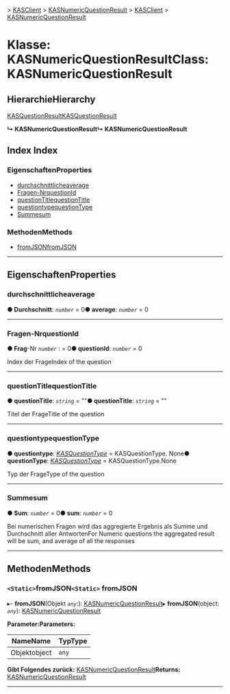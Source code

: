<span data-ttu-id="10d0e-101">[](../README.md) > [KASClient](../modules/kasclient.md) > [KASNumericQuestionResult](../classes/kasclient.kasnumericquestionresult.md)</span><span class="sxs-lookup"><span data-stu-id="10d0e-101">[](../README.md) > [KASClient](../modules/kasclient.md) > [KASNumericQuestionResult](../classes/kasclient.kasnumericquestionresult.md)</span></span>

# <a name="class-kasnumericquestionresult"></a><span data-ttu-id="10d0e-102">Klasse: KASNumericQuestionResult</span><span class="sxs-lookup"><span data-stu-id="10d0e-102">Class: KASNumericQuestionResult</span></span>

## <a name="hierarchy"></a><span data-ttu-id="10d0e-103">Hierarchie</span><span class="sxs-lookup"><span data-stu-id="10d0e-103">Hierarchy</span></span>

 [<span data-ttu-id="10d0e-104">KASQuestionResult</span><span class="sxs-lookup"><span data-stu-id="10d0e-104">KASQuestionResult</span></span>](kasclient.kasquestionresult.md)

<span data-ttu-id="10d0e-105">**↳ KASNumericQuestionResult**</span><span class="sxs-lookup"><span data-stu-id="10d0e-105">**↳ KASNumericQuestionResult**</span></span>

## <a name="index"></a><span data-ttu-id="10d0e-106">Index </span><span class="sxs-lookup"><span data-stu-id="10d0e-106">Index</span></span>

### <a name="properties"></a><span data-ttu-id="10d0e-107">Eigenschaften</span><span class="sxs-lookup"><span data-stu-id="10d0e-107">Properties</span></span>

* [<span data-ttu-id="10d0e-108">durchschnittliche</span><span class="sxs-lookup"><span data-stu-id="10d0e-108">average</span></span>](kasclient.kasnumericquestionresult.md#average)
* [<span data-ttu-id="10d0e-109">Fragen-Nr</span><span class="sxs-lookup"><span data-stu-id="10d0e-109">questionId</span></span>](kasclient.kasnumericquestionresult.md#questionid)
* [<span data-ttu-id="10d0e-110">questionTitle</span><span class="sxs-lookup"><span data-stu-id="10d0e-110">questionTitle</span></span>](kasclient.kasnumericquestionresult.md#questiontitle)
* [<span data-ttu-id="10d0e-111">questiontype</span><span class="sxs-lookup"><span data-stu-id="10d0e-111">questionType</span></span>](kasclient.kasnumericquestionresult.md#questiontype)
* [<span data-ttu-id="10d0e-112">Summe</span><span class="sxs-lookup"><span data-stu-id="10d0e-112">sum</span></span>](kasclient.kasnumericquestionresult.md#sum)
### <a name="methods"></a><span data-ttu-id="10d0e-113">Methoden</span><span class="sxs-lookup"><span data-stu-id="10d0e-113">Methods</span></span>

* [<span data-ttu-id="10d0e-114">fromJSON</span><span class="sxs-lookup"><span data-stu-id="10d0e-114">fromJSON</span></span>](kasclient.kasnumericquestionresult.md#fromjson)

---

## <a name="properties"></a><span data-ttu-id="10d0e-115">Eigenschaften</span><span class="sxs-lookup"><span data-stu-id="10d0e-115">Properties</span></span>

<a id="average"></a>

###  <a name="average"></a><span data-ttu-id="10d0e-116">durchschnittliche</span><span class="sxs-lookup"><span data-stu-id="10d0e-116">average</span></span>

<span data-ttu-id="10d0e-117">**● Durchschnitt**: *`number`* = 0</span><span class="sxs-lookup"><span data-stu-id="10d0e-117">**● average**: *`number`* = 0</span></span>

___
<a id="questionid"></a>

###  <a name="questionid"></a><span data-ttu-id="10d0e-118">Fragen-Nr</span><span class="sxs-lookup"><span data-stu-id="10d0e-118">questionId</span></span>

<span data-ttu-id="10d0e-119">**● Frag**-Nr *`number`* : = 0</span><span class="sxs-lookup"><span data-stu-id="10d0e-119">**● questionId**: *`number`* = 0</span></span>

<span data-ttu-id="10d0e-120">Index der Frage</span><span class="sxs-lookup"><span data-stu-id="10d0e-120">Index of the question</span></span>

___
<a id="questiontitle"></a>

###  <a name="questiontitle"></a><span data-ttu-id="10d0e-121">questionTitle</span><span class="sxs-lookup"><span data-stu-id="10d0e-121">questionTitle</span></span>

<span data-ttu-id="10d0e-122">**● questionTitle**: *`string`* = ""</span><span class="sxs-lookup"><span data-stu-id="10d0e-122">**● questionTitle**: *`string`* = ""</span></span>

<span data-ttu-id="10d0e-123">Titel der Frage</span><span class="sxs-lookup"><span data-stu-id="10d0e-123">Title of the question</span></span>

___
<a id="questiontype"></a>

###  <a name="questiontype"></a><span data-ttu-id="10d0e-124">questiontype</span><span class="sxs-lookup"><span data-stu-id="10d0e-124">questionType</span></span>

<span data-ttu-id="10d0e-125">**● questiontype**: *[KASQuestionType](../enums/kasclient.kasquestiontype.md)* = KASQuestionType. None</span><span class="sxs-lookup"><span data-stu-id="10d0e-125">**● questionType**: *[KASQuestionType](../enums/kasclient.kasquestiontype.md)* =  KASQuestionType.None</span></span>

<span data-ttu-id="10d0e-126">Typ der Frage</span><span class="sxs-lookup"><span data-stu-id="10d0e-126">Type of the question</span></span>

___
<a id="sum"></a>

###  <a name="sum"></a><span data-ttu-id="10d0e-127">Summe</span><span class="sxs-lookup"><span data-stu-id="10d0e-127">sum</span></span>

<span data-ttu-id="10d0e-128">**● Sum**: *`number`* = 0</span><span class="sxs-lookup"><span data-stu-id="10d0e-128">**● sum**: *`number`* = 0</span></span>

<span data-ttu-id="10d0e-129">Bei numerischen Fragen wird das aggregierte Ergebnis als Summe und Durchschnitt aller Antworten</span><span class="sxs-lookup"><span data-stu-id="10d0e-129">For Numeric questions the aggregated result will be sum, and average of all the responses</span></span>

___

## <a name="methods"></a><span data-ttu-id="10d0e-130">Methoden</span><span class="sxs-lookup"><span data-stu-id="10d0e-130">Methods</span></span>

<a id="fromjson"></a>

### <a name="static-fromjson"></a><span data-ttu-id="10d0e-131">`<Static>`fromJSON</span><span class="sxs-lookup"><span data-stu-id="10d0e-131">`<Static>` fromJSON</span></span>

<span data-ttu-id="10d0e-132">▸- **fromJSON**(Objekt *`any`*:): [KASNumericQuestionResult](kasclient.kasnumericquestionresult.md)</span><span class="sxs-lookup"><span data-stu-id="10d0e-132">▸ **fromJSON**(object: *`any`*): [KASNumericQuestionResult](kasclient.kasnumericquestionresult.md)</span></span>

<span data-ttu-id="10d0e-133">**Parameter:**</span><span class="sxs-lookup"><span data-stu-id="10d0e-133">**Parameters:**</span></span>

| <span data-ttu-id="10d0e-134">Name</span><span class="sxs-lookup"><span data-stu-id="10d0e-134">Name</span></span> | <span data-ttu-id="10d0e-135">Typ</span><span class="sxs-lookup"><span data-stu-id="10d0e-135">Type</span></span> |
| ------ | ------ |
| <span data-ttu-id="10d0e-136">Objekt</span><span class="sxs-lookup"><span data-stu-id="10d0e-136">object</span></span> | `any` |

<span data-ttu-id="10d0e-137">**Gibt Folgendes zurück:** [KASNumericQuestionResult](kasclient.kasnumericquestionresult.md)</span><span class="sxs-lookup"><span data-stu-id="10d0e-137">**Returns:** [KASNumericQuestionResult](kasclient.kasnumericquestionresult.md)</span></span>

___

